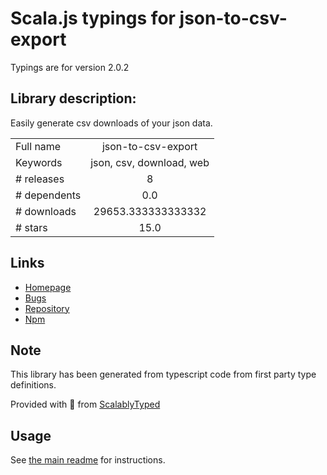 
# Scala.js typings for json-to-csv-export

Typings are for version 2.0.2

## Library description:
Easily generate csv downloads of your json data.

|                    |                 |
| ------------------ | :-------------: |
| Full name          | json-to-csv-export |
| Keywords           | json, csv, download, web |
| # releases         | 8 |
| # dependents       | 0.0 |
| # downloads        | 29653.333333333332 |
| # stars            | 15.0 |

## Links
- [Homepage](https://github.com/coston/json-to-csv-export)
- [Bugs](https://github.com/coston/json-to-csv-export/issues)
- [Repository](https://github.com/coston/json-to-csv-export)
- [Npm](https://www.npmjs.com/package/json-to-csv-export)
    


## Note
This library has been generated from typescript code from first party type definitions.

Provided with :purple_heart: from [ScalablyTyped](https://github.com/oyvindberg/ScalablyTyped)

## Usage
See [the main readme](../../readme.md) for instructions.


